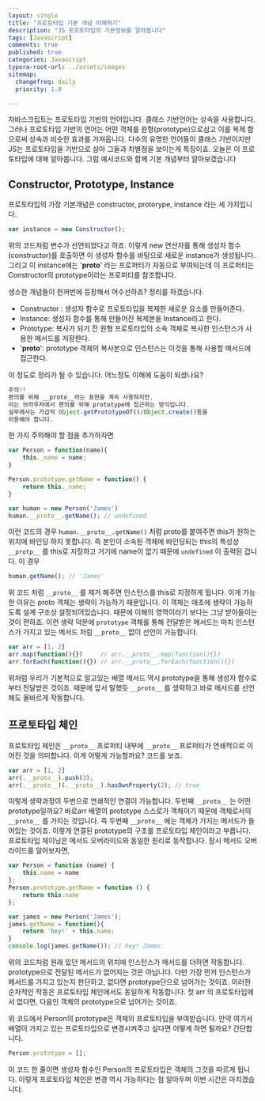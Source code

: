 ```yaml
---
layout: single
title: "프로토타입 기본 개념 이해하기"
description: "JS 프로토타입의 기본정보를 알아봅니다"
tags: [Javascript]
comments: true
published: true
categories: Javascript
typora-root-url: ../assets/images
sitemap:
  changefreq: daily
  priority: 1.0

---
```


자바스크립트는 프로토타입 기반의 언어입니다. 클래스 기반언어는 상속을 사용합니다. 그러나 프로토타입 기반의 언어는 어떤 객체를 원형(prototype)으로삼고 이를 복제 함으로써 상속과 비슷한 효과를 가져옵니다. 다수의 유명한 언어들이 클래스 기반이지만 JS는 프로토타입을 기반으로 삼아 그들과 차별점을 보이는게 특징이죠. 오늘은 이 프로토타입에 대해 알아봅니다. 그럼 예시코드와 함께 기본 개념부터 알아보겠습니다

## Constructor, Prototype, Instance

프로토타입의 가장 기본개념은 constructor, protorype, instance 라는 세 가지입니다.

```jsx
var instance = new Constructor();
```

위의 코드처럼 변수가 선언되었다고 하죠. 이렇게 new 연산자를 통해 생성자 함수(constructor)를 호출하면 이 생성자 함수를 바탕으로 새로운 instance가 생성됩니다. 그리고 이 instance에는 '__proto__' 라는 프로퍼티가 자동으로 부여되는데 이 프로퍼티는 Constructor의 prototype이라는 프로퍼티를 참조합니다.

생소한 개념들이 한꺼번에 등장해서 어수선하죠? 정리를 하겠습니다.

- Constructor : 생성자 함수로 프로토타입을 복제한 새로운 요소를 만들어준다.
- Instance: 생성자 함수를 통해 만들어진 복제본을 Instance라고 한다.
- Prototype: 복사가 되기 전 원형 프로토타입의 소속 객체로 복사한 인스턴스가 사용한 메서드를 저장한다.
- '__proto__': prototype 객체의 복사본으로 인스턴스는 이것을 통해 사용할 메서드에 접근한다.

이 정도로 정리가 될 수 있습니다. 어느정도 이해에 도움이 되셨나요?

```jsx
주의!!
편의를 위해 __proto__라는 표현을 계속 사용하지만,
이는 브라우저에서 편의를 위해 prototype에 접근하는 방식입니다. 
실무에서는 가급적 Object.getPrototypeOf()/Object.create()등을
이용해야 합니다.
```

한 가지 주의해야 할 점을 추가하자면 

```jsx
var Person = function(name){
	this._name = name;
}

Person.prototype.getName = function() {
	return this._name;
}

var human = new Person('James')
human.__proto__.getName(); // undefined
```

이런 코드의 경우 `human.__proto__.getName()` 처럼 proto를 붙여주면 this가 원하는 위치에 바인딩 하지 못합니다. 즉 본인이 소속된 객체에 바인딩되는 this의 특성상 `__protp__` 를 this로 지정하고 거기에 name이 없기 때문에  `undefined` 이 출력된 겁니다. 이 경우

```jsx
human.getName(); // 'James'
```

위 코드 처럼 `__proto__` 를 제거 해주면 인스턴스를 this로 지정하게 됩니다. 이게 가능한 이유는 proto 객체는 생략이 가능하기 때문입니다. 이 객체는 애초에 생략이 가능하도록 설계 구조상 설정되어있습니다. 때문에 이해의 영역이라기 보다는 그냥 받아들이는 것이 편하죠. 이런 생략 덕분에 `prototype` 객체를 통해 전달받은 메서드는 마치 인스턴스가 가지고 있는 메서드 처럼  `__proto__` 없이 선언이 가능합니다. 

```jsx
var arr = [1, 2]
arr.map(function(){})     // arr.__proto__.map(function(){})
arr.forEach(function(){}) // arr.__proto__.forEach(function(){})
```

 위처럼 우리가 기본적으로 알고있는 배열 메서드 역시 prototype을 통해 생성자 함수로부터 전달받은 것이죠. 때문에 앞서 말했듯 `__proto__` 를 생략하고 바로 메서드를 선언해도 올바르게 작동합니다.

 

## 프로토타입 체인

 프로토타입 체인은  `__proto__` 프로퍼티 내부에  `__proto__` 프로퍼티가 연쇄적으로 이어진 것을 의미합니다. 이게 어떻게 가능할까요? 코드를 보죠.

```jsx
var arr = [1, 2]
arr(.__proto__).push(3);
arr(.__proto__)(.__proto__).hasOwnProperty(2); // true 
```

이렇게 생략과정이 두번으로 연쇄적인 연결이 가능합니다. 두번째  `__proto__` 는 어떤 prototype일까요? 바로arr 배열의 prototype 스스로가 객체이기 때문에 객체로서의 `__proto__` 를 가지는 것입니다. 즉 두번째 `__proto__` 에는 객체가 가지는 메서드가 들어있는 것이죠. 이렇게 연결된 prototype의 구조를 프로토타입 체인이라고 부릅니다. 프로토타입 체이닝은 메서드 오버라이드와 동일한 원리로 동작합니다. 잠시 메서드 오버라이드를 알아보자면,

```jsx
var Person = function (name) {
	this.name = name
};
Person.prototype.getName = function () {
	return this.name
};

var james = new Person('James');
james.getName = function(){
	return 'hey!' + this.name;
}
console.log(james.getName()); // hey! James
```

위의 코드처럼 원래 있던 메서드의 위치에 인스턴스가 메서드를 더하면 작동합니다. prototype으로 전달된 메서드가 없어지는 것은 아닙니다. 다만 가장 먼저 인스턴스가 메서드를 가지고 있는지 판단하고, 없다면 prototype단으로 넘어가는 것이죠. 이러한 순차적인 작동은 프로토타입 체인에서도 동일하게 작동합니다. 첫 arr 의 프로토타입에서 없다면, 다음인 객체의 prototype으로 넘어가는 것이죠.

 위 코드에서 Person의 prototype은 객체의 프로토타입을 부여받습니다. 만약 여기서 배열이 가지고 있는 프로토타입으로 변경시켜주고 싶다면 어떻게 하면 될까요? 간단합니다.

```jsx
Person.prototype = [];
```

 이 코드 한 줄이면 생성자 함수인 Person의 프로토타입은 객체의 그것을 따르게 됩니다. 이렇게 프로토타입 체인은 변경 역시 가능하다는 점 알아두며 이번 시간은 마치겠습니다.